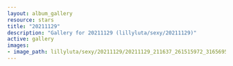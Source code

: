 ```yaml
---
layout: album_gallery
resource: stars
title: "20211129"
description: "Gallery for 20211129 (lillyluta/sexy/20211129)"
active: gallery
images:
- image_path: lillyluta/sexy/20211129/20211129_211637_261515972_3165695597011060_4032480316354303709_n.jpg
---
```

